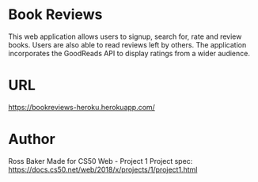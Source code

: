 # Book Reviews
This web application allows users to signup, search for, rate and review books. Users are also able to read reviews left by others. The application incorporates the GoodReads API to display ratings from a wider audience.

# URL
https://bookreviews-heroku.herokuapp.com/ 

# Author
Ross Baker
Made for CS50 Web - Project 1
Project spec: https://docs.cs50.net/web/2018/x/projects/1/project1.html